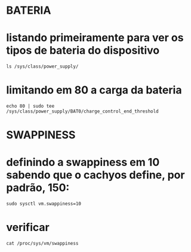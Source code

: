 # BATERIA

# listando primeiramente para ver os tipos de bateria do dispositivo
``ls /sys/class/power_supply/``

# limitando em 80 a carga da bateria
``echo 80 | sudo tee /sys/class/power_supply/BAT0/charge_control_end_threshold``

# SWAPPINESS

# definindo a swappiness em 10 sabendo que o cachyos define, por padrão, 150:
``sudo sysctl vm.swappiness=10``

# verificar
``cat /proc/sys/vm/swappiness``
